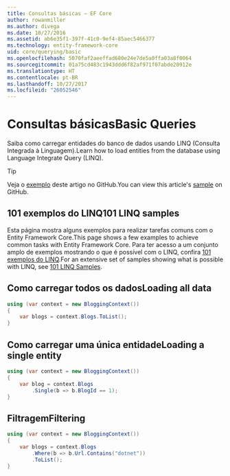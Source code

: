 ```yaml
---
title: Consultas básicas – EF Core
author: rowanmiller
ms.author: divega
ms.date: 10/27/2016
ms.assetid: ab6e35f1-397f-41c0-9ef4-85aec5466377
ms.technology: entity-framework-core
uid: core/querying/basic
ms.openlocfilehash: 5070faf2aeeffad680e24e7de5a0ffa03a8f0064
ms.sourcegitcommit: 01a75cd483c1943ddd6f82af971f07abde20912e
ms.translationtype: HT
ms.contentlocale: pt-BR
ms.lasthandoff: 10/27/2017
ms.locfileid: "26052546"
---
```

# <a name="basic-queries"></a><span data-ttu-id="b4474-102">Consultas básicas</span><span class="sxs-lookup"><span data-stu-id="b4474-102">Basic Queries</span></span>

<span data-ttu-id="b4474-103">Saiba como carregar entidades do banco de dados usando LINQ (Consulta Integrada à Linguagem).</span><span class="sxs-lookup"><span data-stu-id="b4474-103">Learn how to load entities from the database using Language Integrate Query (LINQ).</span></span>

> [!TIP]  
> <span data-ttu-id="b4474-104">Veja o [exemplo](https://github.com/aspnet/EntityFramework.Docs/tree/master/samples/core/Querying) deste artigo no GitHub.</span><span class="sxs-lookup"><span data-stu-id="b4474-104">You can view this article's [sample](https://github.com/aspnet/EntityFramework.Docs/tree/master/samples/core/Querying) on GitHub.</span></span>

## <a name="101-linq-samples"></a><span data-ttu-id="b4474-105">101 exemplos do LINQ</span><span class="sxs-lookup"><span data-stu-id="b4474-105">101 LINQ samples</span></span>

<span data-ttu-id="b4474-106">Esta página mostra alguns exemplos para realizar tarefas comuns com o Entity Framework Core.</span><span class="sxs-lookup"><span data-stu-id="b4474-106">This page shows a few examples to achieve common tasks with Entity Framework Core.</span></span> <span data-ttu-id="b4474-107">Para ter acesso a um conjunto amplo de exemplos mostrando o que é possível com o LINQ, confira [101 exemplos do LINQ](https://code.msdn.microsoft.com/101-LINQ-Samples-3fb9811b).</span><span class="sxs-lookup"><span data-stu-id="b4474-107">For an extensive set of samples showing what is possible with LINQ, see [101 LINQ Samples](https://code.msdn.microsoft.com/101-LINQ-Samples-3fb9811b).</span></span>

## <a name="loading-all-data"></a><span data-ttu-id="b4474-108">Como carregar todos os dados</span><span class="sxs-lookup"><span data-stu-id="b4474-108">Loading all data</span></span>

<!-- [!code-csharp[Main](samples/core/Querying/Querying/Basics/Sample.cs)] -->
``` csharp
using (var context = new BloggingContext())
{
    var blogs = context.Blogs.ToList();
}
```

## <a name="loading-a-single-entity"></a><span data-ttu-id="b4474-109">Como carregar uma única entidade</span><span class="sxs-lookup"><span data-stu-id="b4474-109">Loading a single entity</span></span>

<!-- [!code-csharp[Main](samples/core/Querying/Querying/Basics/Sample.cs)] -->
``` csharp
using (var context = new BloggingContext())
{
    var blog = context.Blogs
        .Single(b => b.BlogId == 1);
}
```

## <a name="filtering"></a><span data-ttu-id="b4474-110">Filtragem</span><span class="sxs-lookup"><span data-stu-id="b4474-110">Filtering</span></span>

<!-- [!code-csharp[Main](samples/core/Querying/Querying/Basics/Sample.cs)] -->
``` csharp
using (var context = new BloggingContext())
{
    var blogs = context.Blogs
        .Where(b => b.Url.Contains("dotnet"))
        .ToList();
}
```
